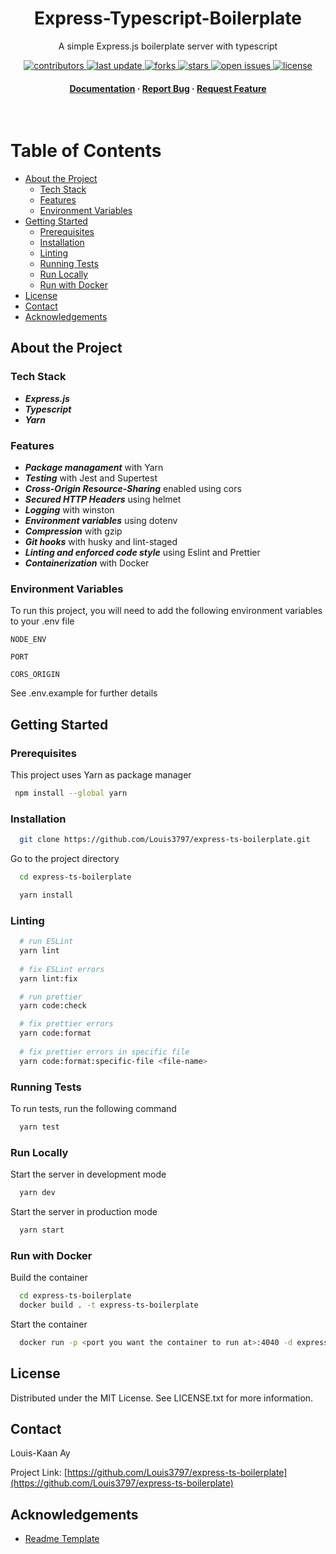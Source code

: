 <!--
Hey, thanks for using the awesome-readme-template template.  
If you have any enhancements, then fork this project and create a pull request 
or just open an issue with the label "enhancement".

Don't forget to give this project a star for additional support ;)
Maybe you can mention me or this repo in the acknowledgements too
-->
<div align="center">

  <h1>Express-Typescript-Boilerplate</h1>
  
  <p>
    A simple Express.js boilerplate server with typescript
  </p>
  
  
<!-- Badges -->
<p>
  <a href="https://github.com/Louis3797/awesome-readme-template/graphs/contributors">
    <img src="https://img.shields.io/github/contributors/Louis3797/awesome-readme-template" alt="contributors" />
  </a>
  <a href="">
    <img src="https://img.shields.io/github/last-commit/Louis3797/express-ts-boilerplate" alt="last update" />
  </a>
  <a href="https://github.com/Louis3797/express-ts-boilerplate/network/members">
    <img src="https://img.shields.io/github/forks/Louis3797/express-ts-boilerplate" alt="forks" />
  </a>
  <a href="https://github.com/Louis3797/awesome-readme-template/stargazers">
    <img src="https://img.shields.io/github/stars/Louis3797/express-ts-boilerplate" alt="stars" />
  </a>
  <a href="https://github.com/Louis3797/express-ts-boilerplate/issues/">
    <img src="https://img.shields.io/github/issues/Louis3797/express-ts-boilerplate" alt="open issues" />
  </a>
  <a href="https://github.com/Louis3797/express-ts-boilerplate/blob/master/LICENSE">
    <img src="https://img.shields.io/github/license/Louis3797/express-ts-boilerplate.svg" alt="license" />
  </a>
</p>
   
<h4>
    <a href="https://github.com/Louis3797/express-ts-boilerplate">Documentation</a>
  <span> · </span>
    <a href="https://github.com/Louis3797/express-ts-boilerplate/issues/">Report Bug</a>
  <span> · </span>
    <a href="https://github.com/Louis3797/express-ts-boilerplate/issues/">Request Feature</a>
  </h4>
</div>

<br />

<!-- Table of Contents -->
# Table of Contents

- [About the Project](#about-the-project)
  * [Tech Stack](#tech-stack)
  * [Features](#features)
  * [Environment Variables](#environment-variables)
- [Getting Started](#getting-started)
  * [Prerequisites](#prerequisites)
  * [Installation](#installation)
  * [Linting](#linting)
  * [Running Tests](#running-tests)
  * [Run Locally](#run-locally)
  * [Run with Docker](#run-with-docker)
- [License](#license)
- [Contact](#contact)
- [Acknowledgements](#acknowledgements)
  

<!-- About the Project -->
## About the Project

<!-- TechStack -->
### Tech Stack

- ***Express.js***
- ***Typescript***
- ***Yarn***


<!-- Features -->
### Features

- ***Package managament*** with Yarn
- ***Testing*** with Jest and Supertest
- ***Cross-Origin Resource-Sharing*** enabled using cors
- ***Secured HTTP Headers*** using helmet
- ***Logging*** with winston
- ***Environment variables*** using dotenv
- ***Compression*** with gzip
- ***Git hooks*** with husky and lint-staged
- ***Linting and enforced code style*** using Eslint and Prettier
- ***Containerization*** with Docker


<!-- Env Variables -->
### Environment Variables

To run this project, you will need to add the following environment variables to your .env file

`NODE_ENV`

`PORT`

`CORS_ORIGIN`

See .env.example for further details

<!-- Getting Started -->
## Getting Started

<!-- Prerequisites -->
### Prerequisites

This project uses Yarn as package manager

```bash
 npm install --global yarn
```

<!-- Installation -->
### Installation

```bash
  git clone https://github.com/Louis3797/express-ts-boilerplate.git
```

Go to the project directory

```bash
  cd express-ts-boilerplate
```

```bash
  yarn install
```

### Linting

```bash
  # run ESLint
  yarn lint
  
  # fix ESLint errors
  yarn lint:fix

  # run prettier
  yarn code:check

  # fix prettier errors
  yarn code:format
  
  # fix prettier errors in specific file
  yarn code:format:specific-file <file-name>
```
   
<!-- Running Tests -->
### Running Tests

To run tests, run the following command

```bash
  yarn test
```

<!-- Run Locally -->
### Run Locally

Start the server in development mode

```bash
  yarn dev
```

Start the server in production mode

```bash
  yarn start
```

<!-- Run with Docker -->
### Run with Docker

Build the container

```bash
  cd express-ts-boilerplate
  docker build . -t express-ts-boilerplate     
```

Start the container

```bash
  docker run -p <port you want the container to run at>:4040 -d express-ts-boilerplate    
```


<!-- License -->
## License

Distributed under the MIT License. See LICENSE.txt for more information.


<!-- Contact -->
## Contact

Louis-Kaan Ay

Project Link: [https://github.com/Louis3797/express-ts-boilerplate](https://github.com/Louis3797/express-ts-boilerplate)


<!-- Acknowledgments -->
## Acknowledgements

 - [Readme Template](https://github.com/Louis3797/awesome-readme-template)
